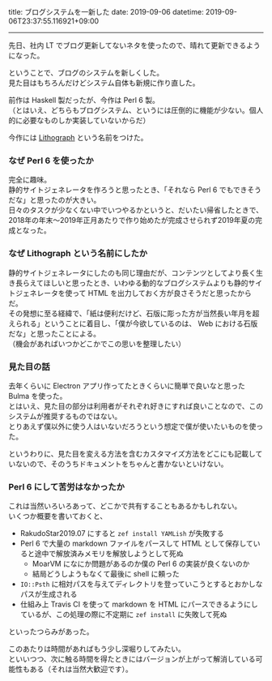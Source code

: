 title: ブログシステムを一新した
date: 2019-09-06
datetime: 2019-09-06T23:37:55.116921+09:00

---

先日、社内 LT でブログ更新してないネタを使ったので、晴れて更新できるようになった。

ということで、ブログのシステムを新しくした。  
見た目はもちろんだけどシステム自体も新規に作り直した。

前作は Haskell 製だったが、今作は Perl 6 製。  
（とはいえ、どちらもブログシステム、というには圧倒的に機能が少ない。個人的に必要なものしか実装していないからだ）

今作には [Lithograph](https://github.com/risou/Lithograph) という名前をつけた。

### なぜ Perl 6 を使ったか

完全に趣味。  
静的サイトジェネレータを作ろうと思ったとき、「それなら Perl 6 でもできそうだな」と思ったのが大きい。  
日々のタスクが少なくない中でいつやるかというと、だいたい帰省したときで、2018年の年末〜2019年正月あたりで作り始めたが完成させられず2019年夏の完成となった。

### なぜ Lithograph という名前にしたか

静的サイトジェネレータにしたのも同じ理由だが、コンテンツとしてより長く生き長らえてほしいと思ったとき、いわゆる動的なブログシステムよりも静的サイトジェネレータを使って HTML を出力しておく方が良さそうだと思ったからだ。  
その発想に至る経緯で、「紙は便利だけど、石版に彫った方が当然長い年月を超えられる」ということに着目し、「僕が今欲しているのは、 Web における石版だな」と思ったことによる。  
（機会があればいつかどこかでこの思いを整理したい）

### 見た目の話

去年くらいに Electron アプリ作ってたときくらいに簡単で良いなと思った Bulma を使った。  
とはいえ、見た目の部分は利用者がそれぞれ好きにすれば良いことなので、このシステムが推奨するものではない。  
とりあえず僕以外に使う人はいないだろうという想定で僕が使いたいものを使った。

というわりに、見た目を変える方法を含むカスタマイズ方法をどこにも記載していないので、そのうちドキュメントをちゃんと書かないといけない。

### Perl 6 にして苦労はなかったか

これは当然いろいろあって、どこかで共有することもあるかもしれない。  
いくつか概要を書いておくと、

- RakudoStar2019.07 にすると `zef install YAMLish` が失敗する
- Perl 6 で大量の markdown ファイルをパースして HTML として保存していると途中で解放済みメモリを解放しようとして死ぬ
    - MoarVM になにか問題があるのか僕の Perl 6 の実装が良くないのか
    - 結局どうしようもなくて最後に shell に頼った
- `IO::Psth` に相対パスを与えてディレクトリを登っていこうとするとおかしなパスが生成される
- 仕組み上 Travis CI を使って markdown を HTML にパースできるようにしているが、この処理の際に不定期に `zef install` に失敗して死ぬ

といったつらみがあった。

このあたりは時間があればもう少し深堀りしてみたい。  
といいつつ、次に触る時間を得たときにはバージョンが上がって解消している可能性もある（それは当然大歓迎です）。
